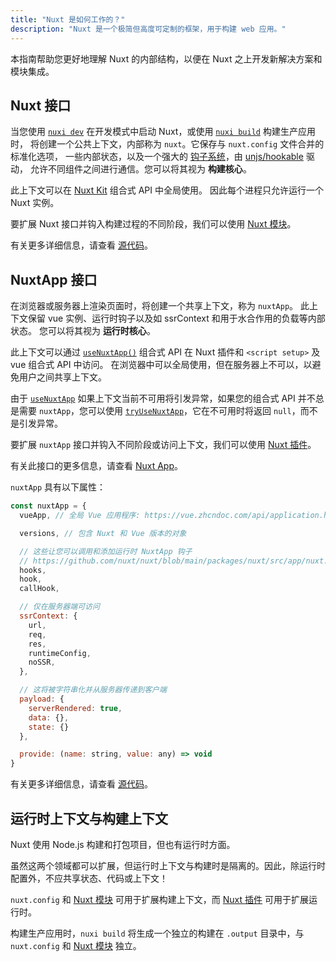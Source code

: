 ```yaml
---
title: "Nuxt 是如何工作的？"
description: "Nuxt 是一个极简但高度可定制的框架，用于构建 web 应用。"
---
```


本指南帮助您更好地理解 Nuxt 的内部结构，以便在 Nuxt 之上开发新解决方案和模块集成。

## Nuxt 接口

当您使用 [`nuxi dev`](/docs/api/commands/dev) 在开发模式中启动 Nuxt，或使用 [`nuxi build`](/docs/api/commands/build) 构建生产应用时，
将创建一个公共上下文，内部称为 `nuxt`。它保存与 `nuxt.config` 文件合并的标准化选项，
一些内部状态，以及一个强大的 [钩子系统](/docs/api/advanced/hooks)，由 [unjs/hookable](https://github.com/unjs/hookable) 驱动，
允许不同组件之间进行通信。您可以将其视为 **构建核心**。

此上下文可以在 [Nuxt Kit](/docs/guide/going-further/kit) 组合式 API 中全局使用。
因此每个进程只允许运行一个 Nuxt 实例。

要扩展 Nuxt 接口并钩入构建过程的不同阶段，我们可以使用 [Nuxt 模块](/docs/guide/going-further/modules)。

有关更多详细信息，请查看 [源代码](https://github.com/nuxt/nuxt/blob/main/packages/nuxt/src/core/nuxt.ts)。

## NuxtApp 接口

在浏览器或服务器上渲染页面时，将创建一个共享上下文，称为 `nuxtApp`。
此上下文保留 vue 实例、运行时钩子以及如 ssrContext 和用于水合作用的负载等内部状态。
您可以将其视为 **运行时核心**。

此上下文可以通过 [`useNuxtApp()`](/docs/api/composables/use-nuxt-app) 组合式 API 在 Nuxt 插件和 `<script setup>` 及 vue 组合式 API 中访问。
在浏览器中可以全局使用，但在服务器上不可以，以避免用户之间共享上下文。

由于 [`useNuxtApp`](/docs/api/composables/use-nuxt-app) 如果上下文当前不可用将引发异常，如果您的组合式 API 并不总是需要 `nuxtApp`，您可以使用 [`tryUseNuxtApp`](/docs/api/composables/use-nuxt-app#tryusenuxtapp)，它在不可用时将返回 `null`，而不是引发异常。

要扩展 `nuxtApp` 接口并钩入不同阶段或访问上下文，我们可以使用 [Nuxt 插件](/docs/guide/directory-structure/plugins)。

有关此接口的更多信息，请查看 [Nuxt App](/docs/api/composables/use-nuxt-app)。

`nuxtApp` 具有以下属性：

```js
const nuxtApp = {
  vueApp, // 全局 Vue 应用程序: https://vue.zhcndoc.com/api/application.html#application-api

  versions, // 包含 Nuxt 和 Vue 版本的对象

  // 这些让您可以调用和添加运行时 NuxtApp 钩子
  // https://github.com/nuxt/nuxt/blob/main/packages/nuxt/src/app/nuxt.ts#L18
  hooks,
  hook,
  callHook,

  // 仅在服务器端可访问
  ssrContext: {
    url,
    req,
    res,
    runtimeConfig,
    noSSR,
  },

  // 这将被字符串化并从服务器传递到客户端
  payload: {
    serverRendered: true,
    data: {},
    state: {}
  },

  provide: (name: string, value: any) => void
}
```

有关更多详细信息，请查看 [源代码](https://github.com/nuxt/nuxt/blob/main/packages/nuxt/src/app/nuxt.ts)。

## 运行时上下文与构建上下文

Nuxt 使用 Node.js 构建和打包项目，但也有运行时方面。

虽然这两个领域都可以扩展，但运行时上下文与构建时是隔离的。因此，除运行时配置外，不应共享状态、代码或上下文！

`nuxt.config` 和 [Nuxt 模块](/docs/guide/going-further/modules) 可用于扩展构建上下文，而 [Nuxt 插件](/docs/guide/directory-structure/plugins) 可用于扩展运行时。

构建生产应用时，`nuxi build` 将生成一个独立的构建在 `.output` 目录中，与 `nuxt.config` 和 [Nuxt 模块](/docs/guide/going-further/modules) 独立。

